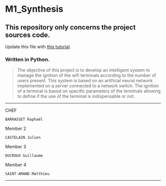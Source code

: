 # M1_Synthesis
## This repository only concerns the project sources code.

Update this file with [this tutorial](https://agea.github.io/tutorial.md "Markdown Tutorial").
### Written in Python.

>The objective of this project is to develop an intelligent system to manage the ignition of the wifi terminals according to the number of users present. This system is based on an artificial neural network implemented on a server connected to a network switch. The ignition of a terminal is based on specific parameters of the terminals allowing to define if the use of the terminal is indispensable or not.
___
CHEF
```
BARRASSET Raphaël
```
Member 2
```
CASTELAIN Julien
```
Member 3
```
DUCROUX Guillaume
```
Member 4
```
SAINT-AMAND Matthieu
```

___
